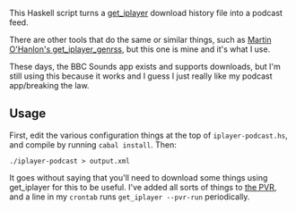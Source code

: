 This Haskell script turns a [get_iplayer][gi] download history file into a podcast feed.

There are other tools that do the same or similar things, such as [Martin O'Hanlon's get_iplayer_genrss][martin],
but this one is mine and it's what I use.

These days, the BBC Sounds app exists and supports downloads,
but I'm still using this because it works and I guess I just really like my podcast app/breaking the law.

## Usage

First, edit the various configuration things at the top of `iplayer-podcast.hs`, and compile by running `cabal install`.
Then:

    ./iplayer-podcast > output.xml

It goes without saying that you'll need to download some things using get_iplayer for this to be useful.
I've added all sorts of things to [the PVR][pvr], and a line in my `crontab` runs `get_iplayer --pvr-run` periodically.

[gi]: http://squarepenguin.co.uk/
[martin]: https://github.com/martinohanlon/get_iplayer_genrss
[app]: http://www.bbc.co.uk/blogs/internet/entries/4eba16ca-f1e8-4744-a305-7a31b3804535
[pvr]: https://squarepenguin.co.uk/wiki/documentation/#pvr-usage
